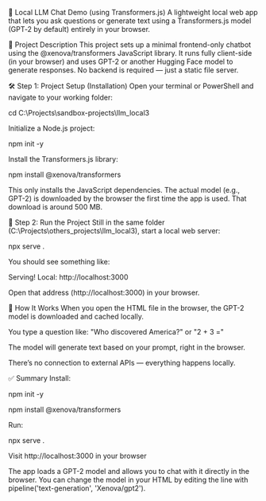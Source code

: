 🧠 Local LLM Chat Demo (using Transformers.js)
A lightweight local web app that lets you ask questions or generate text using a Transformers.js model (GPT‑2 by default) entirely in your browser.

📁 Project Description
This project sets up a minimal frontend-only chatbot using the @xenova/transformers JavaScript library. It runs fully client-side (in your browser) and uses GPT-2 or another Hugging Face model to generate responses. No backend is required — just a static file server.

🛠️ Step 1: Project Setup (Installation)
Open your terminal or PowerShell and navigate to your working folder:

cd C:\Projects\sandbox-projects\llm_local3

Initialize a Node.js project:

npm init -y

Install the Transformers.js library:

npm install @xenova/transformers

This only installs the JavaScript dependencies. The actual model (e.g., GPT-2) is downloaded by the browser the first time the app is used. That download is around 500 MB.

🚀 Step 2: Run the Project
Still in the same folder (C:\Projects\others_projects\llm_local3), start a local web server:

npx serve .

You should see something like:

Serving!
Local: http://localhost:3000

Open that address (http://localhost:3000) in your browser.

💬 How It Works
When you open the HTML file in the browser, the GPT-2 model is downloaded and cached locally.

You type a question like:
"Who discovered America?" or "2 + 3 ="

The model will generate text based on your prompt, right in the browser.

There’s no connection to external APIs — everything happens locally.

✅ Summary
Install:

npm init -y

npm install @xenova/transformers

Run:

npx serve .

Visit http://localhost:3000 in your browser

The app loads a GPT-2 model and allows you to chat with it directly in the browser. You can change the model in your HTML by editing the line with pipeline('text-generation', 'Xenova/gpt2').

